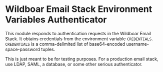 # Wildboar Email Stack Environment Variables Authenticator

This module responds to authentication requests in the Wildboar Email Stack. It
obtains credentials from the environment variable `CREDENTIALS`. `CREDENTIALS`
is a comma-delimited list of base64-encoded username-space-password tuples.

This is just meant to be for testing purposes. For a production email stack,
use LDAP, SAML, a database, or some other serious authenticator.